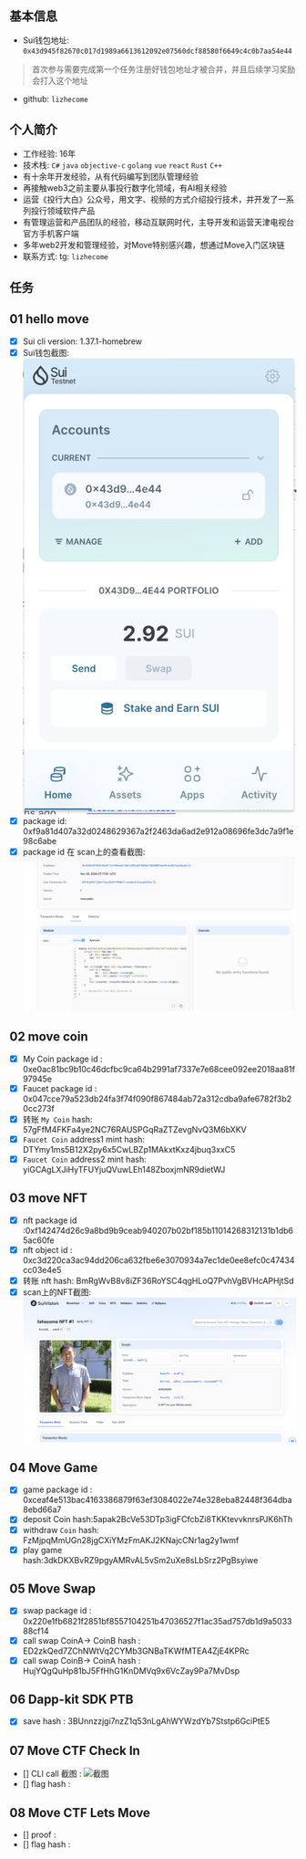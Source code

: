 ## 基本信息
- Sui钱包地址: `0x43d945f82670c017d1989a6613612092e07560dcf88580f6649c4c0b7aa54e44`
> 首次参与需要完成第一个任务注册好钱包地址才被合并，并且后续学习奖励会打入这个地址
- github: `lizhecome`

## 个人简介
- 工作经验: 16年
- 技术栈: `C#` `java` `objective-c` `golang` `vue` `react` `Rust` `C++` 
- 有十余年开发经验，从有代码编写到团队管理经验
- 再接触web3之前主要从事投行数字化领域，有AI相关经验
- 运营《投行大白》公众号，用文字、视频的方式介绍投行技术，并开发了一系列投行领域软件产品
- 有管理运营和产品团队的经验，移动互联网时代，主导开发和运营天津电视台官方手机客户端
- 多年web2开发和管理经验，对Move特别感兴趣，想通过Move入门区块链
- 联系方式: tg: `lizhecome` 

## 任务

##   01 hello move  
- [x] Sui cli version: 1.37.1-homebrew
- [x] Sui钱包截图: ![Sui钱包截图](./images/task1_sui_wallet.png)
- [x] package id: 0xf9a81d407a32d0248629367a2f2463da6ad2e912a08696fe3dc7a9f1e98c6abe
- [x] package id 在 scan上的查看截图:![Scan截图](./images/task1_page.png)

##   02 move coin
- [x] My Coin package id : 0xe0ac81bc9b10c46dcfbc9ca64b2991af7337e7e68cee092ee2018aa81f97945e
- [x] Faucet package id : 0x047cce79a523db24fa3f74f090f867484ab72a312cdba9afe6782f3b20cc273f
- [x] 转账 `My Coin` hash: 57gFfM4FKFa4ye2NC76RAUSPGqRaZTZevgNvQ3M6bXKV
- [x] `Faucet Coin` address1 mint hash: DTYmy1ms5B12X2py6x5CwLBZp1MAkxtKxz4jbuq3xxC5
- [x] `Faucet Coin` address2 mint hash: yiGCAgLXJiHyTFUYjuQVuwLEh148ZboxjmNR9dietWJ

##   03 move NFT
- [x] nft package id :0xf142474d26c9a8bd9b9ceab940207b02bf185b11014268312131b1db65ac60fe
- [x] nft object id : 0xc3d220ca3ac94dd206ca632fbe6e3070934a7ec1de0ee8efc0c47434cc03e4e5
- [x] 转账 nft hash: BmRgWvB8v8iZF36RoYSC4qgHLoQ7PvhVgBVHcAPHjtSd
- [x] scan上的NFT截图:![Scan截图](./images/GithubNFT.png)

##   04 Move Game
- [x] game package id : 0xceaf4e513bac4163386879f63ef3084022e74e328eba82448f364dba8ebd66a7
- [x] deposit Coin hash:5apak2BcVe53DTp3igFCfcbZi8TKKtevvknrsPJK6hTh
- [x] withdraw `Coin` hash: FzMjpqMmUGn28jgCXiYMzFmAKJ2KNajcCNr1ag2y1wmf
- [x] play game hash:3dkDKXBvRZ9pgyAMRvAL5vSm2uXe8sLbSrz2PgBsyiwe

##   05 Move Swap
- [x] swap package id : 0x220e1fb6821f2851bf8557104251b47036527f1ac35ad757db1d9a503388cf14
- [x] call swap CoinA-> CoinB  hash : ED2zkQed7ZChNWtVq2CYMb3GNBaTKWfMTEA4ZjE4KPRc
- [x] call swap CoinB-> CoinA  hash : HujYQgQuHp81bJ5FfHhG1KnDMVq9x6VcZay9Pa7MvDsp

##   06 Dapp-kit SDK PTB
- [x] save hash : 3BUnnzzjgi7nzZ1q53nLgAhWYWzdYb7Ststp6GciPtE5

##   07 Move CTF Check In
- [] CLI call 截图 : ![截图](./images/你的图片地址)
- [] flag hash :

##   08 Move CTF Lets Move
- [] proof : 
- [] flag hash :
